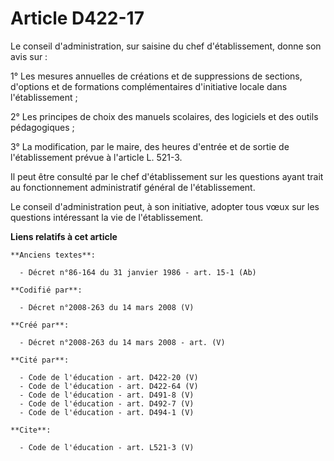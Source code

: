 # Article D422-17

Le conseil d'administration, sur saisine du chef d'établissement, donne son avis sur : 

1° Les mesures annuelles de créations et de suppressions de sections, d'options et de formations complémentaires d'initiative
locale dans l'établissement ; 

2° Les principes de choix des manuels scolaires, des logiciels et des outils pédagogiques ; 

3° La modification, par le maire, des heures d'entrée et de sortie de l'établissement prévue à l'article L. 521-3. 

Il peut être consulté par le chef d'établissement sur les questions ayant trait au fonctionnement administratif général de
l'établissement. 

Le conseil d'administration peut, à son initiative, adopter tous vœux sur les questions intéressant la vie de
l'établissement.

**Liens relatifs à cet article**

	**Anciens textes**:

	  - Décret n°86-164 du 31 janvier 1986 - art. 15-1 (Ab)

	**Codifié par**:

	  - Décret n°2008-263 du 14 mars 2008 (V)

	**Créé par**:

	  - Décret n°2008-263 du 14 mars 2008 - art. (V)

	**Cité par**:

	  - Code de l'éducation - art. D422-20 (V)
	  - Code de l'éducation - art. D422-64 (V)
	  - Code de l'éducation - art. D491-8 (V)
	  - Code de l'éducation - art. D492-7 (V)
	  - Code de l'éducation - art. D494-1 (V)

	**Cite**:

	  - Code de l'éducation - art. L521-3 (V)
